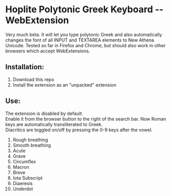 # Hoplite Polytonic Greek Keyboard -- WebExtension

Very much beta.  It will let you type polytonic Greek and also automatically changes the font of all INPUT and TEXTAREA elements to New Athena Unicode.  Tested so far in Firefox and Chrome, but should also work in other browsers which accept WebExtensions.

## Installation:
1. Download this repo
2. Install the extension as an "unpacked" extension

## Use:
The extension is disabled by default.  
Enable it from the browser button to the right of the search bar.
Now Roman keys are automatically transliterated to Greek.  
Diacritics are toggled on/off by pressing the 0-9 keys after the vowel.
1. Rough breathing
2. Smooth breathing
3. Acute
4. Grave
5. Circumflex
6. Macron
7. Breve
8. Iota Subscript
9. Diaeresis
10. Underdot
